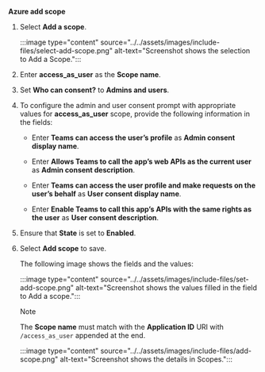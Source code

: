 **Azure add scope**

1. Select **Add a scope**. 

   :::image type="content" source="../../assets/images/include-files/select-add-scope.png" alt-text="Screenshot shows the selection to Add a Scope.":::

1. Enter **access_as_user** as the **Scope name**.

1. Set **Who can consent?** to **Admins and users**.

1. To configure the admin and user consent prompt with appropriate values for **access_as_user** scope, provide the following information in the fields:

   * Enter **Teams can access the user’s profile** as **Admin consent display name**.

   * Enter **Allows Teams to call the app’s web APIs as the current user** as **Admin consent description**.

   * Enter **Teams can access the user profile and make requests on the user’s behalf** as **User consent display name**.

   * Enter **Enable Teams to call this app’s APIs with the same rights as the user** as **User consent description**.

1. Ensure that **State** is set to **Enabled**.

1. Select **Add scope** to save.

   The following image shows the fields and the values:

   :::image type="content" source="../../assets/images/include-files/set-add-scope.png" alt-text="Screenshot shows the values filled in the field to Add a scope.":::

   > [!NOTE]
   > The **Scope name** must match with the **Application ID** URI with `/access_as_user` appended at the end.

    <!--  `api://d4b8****.ngrok.io/00000000-0000-0000-0000-000000000000/access_as_user`-->  

   :::image type="content" source="../../assets/images/include-files/add-scope.png" alt-text="Screenshot shows the details in Scopes."::: 


